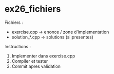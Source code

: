 ﻿# ex26_fichiers

Fichiers :
- exercise.cpp -> enonce / zone d'implementation
- solution_*.cpp -> solutions (si presentes)

Instructions :
1. Implementer dans exercise.cpp
2. Compiler et tester
3. Commit apres validation
